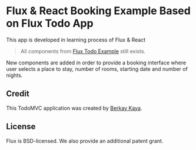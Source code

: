 # Flux & React Booking Example Based on Flux Todo App

This app is developed in learning process of Flux & React

> All components from [Flux Todo Example](https://github.com/facebook/flux/tree/master/examples/flux-todomvc/) still exists. 

New components are added in order to provide a booking interface where user selects a place to stay, number of rooms, starting date and number of nights.

## Credit

This TodoMVC application was created by [Berkay Kaya](https://www.twitter.com/berkayk). 

## License
Flux is BSD-licensed. We also provide an additional patent grant.

